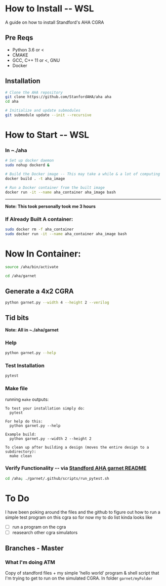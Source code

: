# How to Install -- WSL
A guide on how to install Standford's AHA CGRA 
## Pre Reqs

* Python 3.6 or <
* CMAKE
* GCC, C++ 11 or <, GNU
* Docker

## Installation

```bash
# Clone the AHA repository
git clone https://github.com/StanfordAHA/aha aha
cd aha

# Initialize and update submodules
git submodule update --init --recursive

```

# How to Start -- WSL
### In ~./aha
```bash
# Set up docker daemon
sudo nohup dockerd &

# Build the Docker image -- This may take a while & a lot of computing power the first time
docker build . -t aha_image

# Run a Docker container from the built image
docker run -it --name aha_container aha_image bash
```
--- 
**Note: This took personally took me 3 hours**
### If Already Built A container:
```bash
sudo docker rm -f aha_container
sudo docker run -it --name aha_container aha_image bash
```

# Now In Container:
```bash
source /aha/bin/activate

cd /aha/garnet
```
## Generate a 4x2 CGRA
```bash
python garnet.py --width 4 --height 2 --verilog
```
## Tid bits
**Note: All in ~./aha/garnet** 
### Help
```bash
python garnet.py --help
```
### Test Installation
```bash
pytest
```
###  Make file
running `make` outputs:
```
To test your installation simply do:
  pytest

For help do this:
  python garnet.py --help

Example build:
  python garnet.py --width 2 --height 2

To clean up after building a design (moves the entire design to a subdirectory):
  make clean
```
### Verify Functionality -- via [Standford AHA garnet README](https://github.com/StanfordAHA/garnet/blob/a93d3e6a35d385bcd9b25bfdaf17702f81d5c773/README.md)
```bash
cd /aha; ./garnet/.github/scripts/run_pytest.sh
```

# To Do
I have been poking around the files and the github to figure out how to run a simple test program on this cgra so for now my to do list kinda looks like
- [ ] run a program on the cgra
- [ ] reasearch other cgra simulators
 
## Branches - Master
### What I'm doing ATM
Copy of standford files + my simple 'hello world' program & shell script that I'm trying to get to run on the simulated CGRA. In folder `garnet/myFolder`
